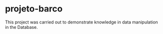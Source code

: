 # projeto-barco
This project was carried out to demonstrate knowledge in data manipulation in the Database.
